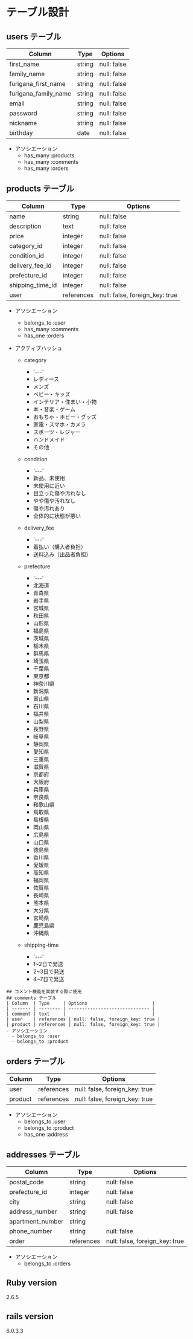 # テーブル設計
## users テーブル
| Column   | Type       | Options     |
| -------- | ------     | ----------- |
| first_name  | string     | null: false |
| family_name | string     | null: false |
| furigana_first_name  | string     | null: false |
| furigana_family_name | string     | null: false |
| email    | string     | null: false |
| password | string     | null: false |
| nickname | string     | null: false |
| birthday | date       | null: false |
- アソシエーション
  - has_many :products
  - has_many :comments
  - has_many :orders

## products テーブル
| Column             | Type      | Options     |
| ------             | ------    | ----------- |
| name               | string    | null: false |
| description        | text      | null: false |
| price              | integer   | null: false |
| category_id        | integer   | null: false |
| condition_id       | integer   | null: false |
| delivery_fee_id    | integer   | null: false |
| prefecture_id      | integer   | null: false |
| shipping_time_id   | integer   | null: false |
| user               | references | null: false, foreign_key: true |
- アソシエーション
  - belongs_to :user
  - has_many :comments
  - has_one :orders

- アクティブハッシュ
  - category
    - '---'
    - レディース
    - メンズ
    - ベビー・キッズ
    - インテリア・住まい・小物
    - 本・音楽・ゲーム
    - おもちゃ・ホビー・グッズ
    - 家電・スマホ・カメラ
    - スポーツ・レジャー
    - ハンドメイド
    - その他

  - condition
    - '---'
    - 新品、未使用
    - 未使用に近い
    - 目立った傷や汚れなし
    - やや傷や汚れなし
    - 傷や汚れあり
    - 全体的に状態が悪い

  - delivery_fee
    - '---'
    - 着払い（購入者負担）
    - 送料込み（出品者負担）
  
  - prefecture
    - '---'
    - 北海道
    - 青森県
    - 岩手県
    - 宮城県
    - 秋田県
    - 山形県
    - 福島県
    - 茨城県
    - 栃木県
    - 群馬県
    - 埼玉県
    - 千葉県
    - 東京都
    - 神奈川県
    - 新潟県
    - 富山県
    - 石川県
    - 福井県
    - 山梨県
    - 長野県
    - 岐阜県
    - 静岡県
    - 愛知県
    - 三重県
    - 滋賀県
    - 京都府
    - 大阪府
    - 兵庫県
    - 奈良県
    - 和歌山県
    - 鳥取県
    - 島根県
    - 岡山県
    - 広島県
    - 山口県
    - 徳島県
    - 香川県
    - 愛媛県
    - 高知県
    - 福岡県
    - 佐賀県
    - 長崎県
    - 熊本県
    - 大分県
    - 宮崎県
    - 鹿児島県
    - 沖縄県

  - shipping-time
    - '---'
    - 1~2日で発送
    - 2~3日で発送
    - 4~7日で発送

```
## コメント機能を実装する際に使用
## comments テーブル
| Column  | Type     | Options                        |
| ------- | -------- | ------------------------------ |
| comment | text     |                                |
| user    | references | null: false, foreign_key: true |
| product | references | null: false, foreign_key: true |
- アソシエーション
  - belongs_to :user
  - belongs_to :product
```

## orders テーブル
| Column   | Type     | Options                        |
| -------  | -------- | ------------------------------ |
| user     | references | null: false, foreign_key: true |
| product  | references | null: false, foreign_key: true |
- アソシエーション
  - belongs_to :user
  - belongs_to :product
  - has_one :address

## addresses テーブル
| Column   | Type     | Options                        |
| -------  | -------- | ------------------------------ |
| postal_code | string | null: false |
| prefecture_id | integer | null: false|
| city | string | null: false |
| address_number | string | null: false |
| apartment_number | string |  |
| phone_number | string | null: false |
| order    | references | null: false, foreign_key: true |
- アソシエーション
  - belongs_to :orders

## Ruby version
2.6.5

## rails version
6.0.3.3